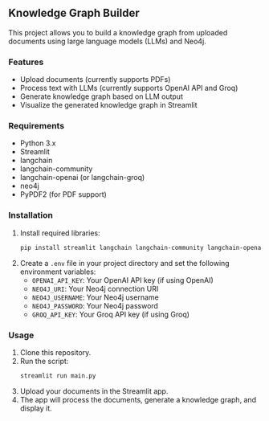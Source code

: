 ## Knowledge Graph Builder

This project allows you to build a knowledge graph from uploaded documents using large language models (LLMs) and Neo4j.

### Features

* Upload documents (currently supports PDFs)
* Process text with LLMs (currently supports OpenAI API and Groq)
* Generate knowledge graph based on LLM output
* Visualize the generated knowledge graph in Streamlit

### Requirements

* Python 3.x
* Streamlit
* langchain
* langchain-community
* langchain-openai (or langchain-groq)
* neo4j
* PyPDF2 (for PDF support)

### Installation

1. Install required libraries:
   ```bash
   pip install streamlit langchain langchain-community langchain-openai (or langchain-groq) neo4j PyPDF2
   ```
2. Create a `.env` file in your project directory and set the following environment variables:
   * `OPENAI_API_KEY`: Your OpenAI API key (if using OpenAI)
   * `NEO4J_URI`: Your Neo4j connection URI
   * `NEO4J_USERNAME`: Your Neo4j username
   * `NEO4J_PASSWORD`: Your Neo4j password
   * `GROQ_API_KEY`: Your Groq API key (if using Groq)

### Usage

1. Clone this repository.
2. Run the script:
   ```bash
   streamlit run main.py
   ```
3. Upload your documents in the Streamlit app.
4. The app will process the documents, generate a knowledge graph, and display it.
